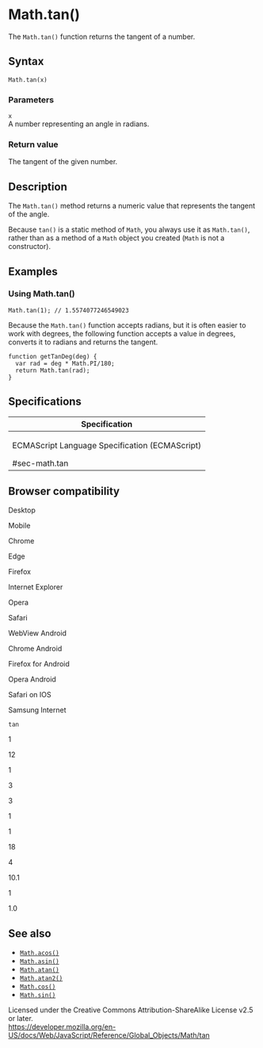 Math.tan()
==========

The `Math.tan()` function returns the tangent of a number.

Syntax
------

    Math.tan(x)

### Parameters

`x`  
A number representing an angle in radians.

### Return value

The tangent of the given number.

Description
-----------

The `Math.tan()` method returns a numeric value that represents the tangent of the angle.

Because `tan()` is a static method of `Math`, you always use it as `Math.tan()`, rather than as a method of a `Math` object you created (`Math` is not a constructor).

Examples
--------

### Using Math.tan()

    Math.tan(1); // 1.5574077246549023

Because the `Math.tan()` function accepts radians, but it is often easier to work with degrees, the following function accepts a value in degrees, converts it to radians and returns the tangent.

    function getTanDeg(deg) {
      var rad = deg * Math.PI/180;
      return Math.tan(rad);
    }

Specifications
--------------

<table><colgroup><col style="width: 100%" /></colgroup><thead><tr class="header"><th>Specification</th></tr></thead><tbody><tr class="odd"><td><p>ECMAScript Language Specification (ECMAScript)<br />
</p><span class="small">#sec-math.tan</span></td></tr></tbody></table>

Browser compatibility
---------------------

Desktop

Mobile

Chrome

Edge

Firefox

Internet Explorer

Opera

Safari

WebView Android

Chrome Android

Firefox for Android

Opera Android

Safari on IOS

Samsung Internet

`tan`

1

12

1

3

3

1

1

18

4

10.1

1

1.0

See also
--------

-   [`Math.acos()`](acos)
-   [`Math.asin()`](asin)
-   [`Math.atan()`](atan)
-   [`Math.atan2()`](atan2)
-   [`Math.cos()`](cos)
-   [`Math.sin()`](sin)

Licensed under the Creative Commons Attribution-ShareAlike License v2.5 or later.  
<a href="https://developer.mozilla.org/en-US/docs/Web/JavaScript/Reference/Global_Objects/Math/tan" class="_attribution-link">https://developer.mozilla.org/en-US/docs/Web/JavaScript/Reference/Global_Objects/Math/tan</a>
